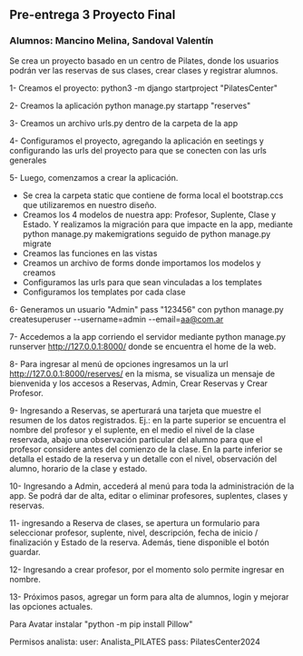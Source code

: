 ## Pre-entrega 3 Proyecto Final 

### Alumnos: Mancino Melina, Sandoval Valentín

Se crea un proyecto basado en un centro de Pilates, donde los usuarios podrán ver las reservas de sus clases, crear clases y registrar alumnos.

1- Creamos el proyecto: 
   python3 -m django startproject "PilatesCenter"

2- Creamos la aplicación 
   python manage.py startapp "reserves"   

3- Creamos un archivo urls.py dentro de la carpeta de la app

4- Configuramos el proyecto, agregando la aplicación en seetings y configurando las urls del proyecto para que se conecten con las urls generales

5- Luego, comenzamos a crear la aplicación.
- Se crea la carpeta static que contiene de forma local el bootstrap.ccs que utilizaremos en nuestro diseño.
- Creamos los 4 modelos de nuestra app: Profesor, Suplente, Clase y Estado. Y realizamos la migración para que impacte en la app, mediante python manage.py makemigrations seguido de python manage.py migrate
- Creamos las funciones en las vistas
- Creamos un archivo de forms donde importamos los modelos y creamos 
- Configuramos las urls para que sean vinculadas a los templates
- Configuramos los templates por cada clase

6- Generamos un usuario "Admin" pass "123456" con python manage.py createsuperuser --username=admin --email=aa@com.ar

7- Accedemos a la app corriendo el servidor mediante python manage.py runserver http://127.0.0.1:8000/ donde se encuentra el home de la web.

8- Para ingresar al menú de opciones ingresamos un la url http://127.0.0.1:8000/reserves/ en la misma, se visualiza un mensaje de bienvenida y los accesos a Reservas, Admin, Crear Reservas y Crear Profesor.

9- Ingresando a Reservas, se aperturará una tarjeta que muestre el resumen de los datos registrados. Ej.: en la parte superior se encuentra el nombre del profesor y el suplente, en el medio el nivel de la clase reservada, abajo una observación particular del alumno para que el profesor considere antes del comienzo de la clase. En la parte inferior se detalla el estado de la reserva y un detalle con el nivel, observación del alumno, horario de la clase y estado.

10- Ingresando a Admin, accederá al menú para toda la administración de la app. Se podrá dar de alta, editar o eliminar profesores, suplentes, clases y reservas.

11- ingresando a Reserva de clases, se apertura un formulario para seleccionar profesor, suplente, nivel, descripción, fecha de inicio / finalización y Estado de la reserva. Además, tiene disponible el botón guardar.

12- Ingresando a crear profesor, por el momento solo permite ingresar en nombre.

13- Próximos pasos, agregar un form para alta de alumnos, login y mejorar las opciones actuales.


Para Avatar instalar "python -m pip install Pillow"

Permisos analista:
user: Analista_PILATES
pass: PilatesCenter2024


